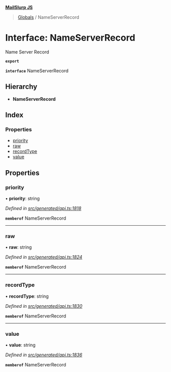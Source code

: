 **[MailSlurp JS](../README.md)**

> [Globals](../README.md) / NameServerRecord

# Interface: NameServerRecord

Name Server Record

**`export`** 

**`interface`** NameServerRecord

## Hierarchy

* **NameServerRecord**

## Index

### Properties

* [priority](nameserverrecord.md#priority)
* [raw](nameserverrecord.md#raw)
* [recordType](nameserverrecord.md#recordtype)
* [value](nameserverrecord.md#value)

## Properties

### priority

•  **priority**: string

*Defined in [src/generated/api.ts:1818](https://github.com/mailslurp/mailslurp-client/blob/cdc62f8/src/generated/api.ts#L1818)*

**`memberof`** NameServerRecord

___

### raw

•  **raw**: string

*Defined in [src/generated/api.ts:1824](https://github.com/mailslurp/mailslurp-client/blob/cdc62f8/src/generated/api.ts#L1824)*

**`memberof`** NameServerRecord

___

### recordType

•  **recordType**: string

*Defined in [src/generated/api.ts:1830](https://github.com/mailslurp/mailslurp-client/blob/cdc62f8/src/generated/api.ts#L1830)*

**`memberof`** NameServerRecord

___

### value

•  **value**: string

*Defined in [src/generated/api.ts:1836](https://github.com/mailslurp/mailslurp-client/blob/cdc62f8/src/generated/api.ts#L1836)*

**`memberof`** NameServerRecord
